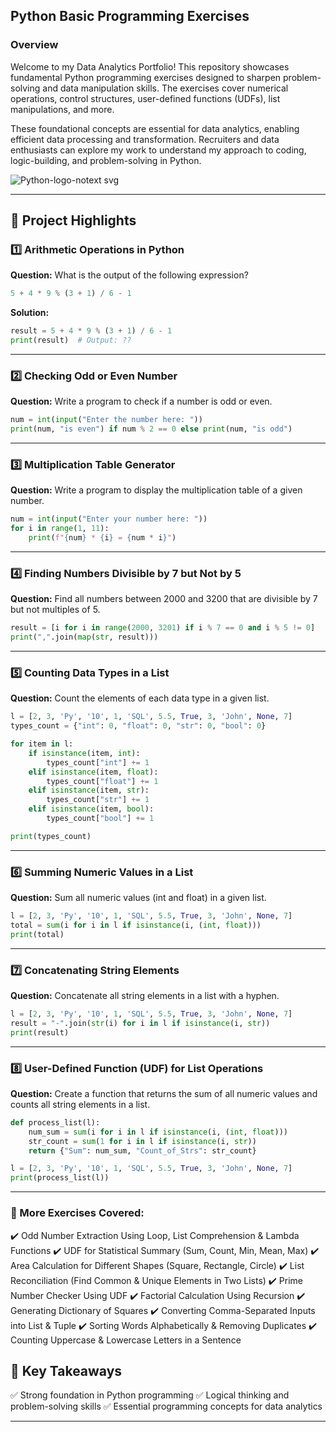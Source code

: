 ## Python Basic Programming Exercises

### Overview
Welcome to my Data Analytics Portfolio! This repository showcases fundamental Python programming exercises designed to sharpen problem-solving and data manipulation skills. The exercises cover numerical operations, control structures, user-defined functions (UDFs), list manipulations, and more.

These foundational concepts are essential for data analytics, enabling efficient data processing and transformation. Recruiters and data enthusiasts can explore my work to understand my approach to coding, logic-building, and problem-solving in Python.

![Python-logo-notext svg](https://github.com/user-attachments/assets/8a343374-4a0d-421c-a50e-1a280f480241)


---

## 📌 Project Highlights
### 1️⃣ Arithmetic Operations in Python
**Question:** What is the output of the following expression?
```python
5 + 4 * 9 % (3 + 1) / 6 - 1
```
**Solution:**
```python
result = 5 + 4 * 9 % (3 + 1) / 6 - 1
print(result)  # Output: ??
```
---

### 2️⃣ Checking Odd or Even Number
**Question:** Write a program to check if a number is odd or even.
```python
num = int(input("Enter the number here: "))
print(num, "is even") if num % 2 == 0 else print(num, "is odd")
```
---

### 3️⃣ Multiplication Table Generator
**Question:** Write a program to display the multiplication table of a given number.
```python
num = int(input("Enter your number here: "))
for i in range(1, 11):
    print(f"{num} * {i} = {num * i}")
```
---

### 4️⃣ Finding Numbers Divisible by 7 but Not by 5
**Question:** Find all numbers between 2000 and 3200 that are divisible by 7 but not multiples of 5.
```python
result = [i for i in range(2000, 3201) if i % 7 == 0 and i % 5 != 0]
print(",".join(map(str, result)))
```
---

### 5️⃣ Counting Data Types in a List
**Question:** Count the elements of each data type in a given list.
```python
l = [2, 3, 'Py', '10', 1, 'SQL', 5.5, True, 3, 'John', None, 7]
types_count = {"int": 0, "float": 0, "str": 0, "bool": 0}

for item in l:
    if isinstance(item, int):
        types_count["int"] += 1
    elif isinstance(item, float):
        types_count["float"] += 1
    elif isinstance(item, str):
        types_count["str"] += 1
    elif isinstance(item, bool):
        types_count["bool"] += 1

print(types_count)
```
---

### 6️⃣ Summing Numeric Values in a List
**Question:** Sum all numeric values (int and float) in a given list.
```python
l = [2, 3, 'Py', '10', 1, 'SQL', 5.5, True, 3, 'John', None, 7]
total = sum(i for i in l if isinstance(i, (int, float)))
print(total)
```
---

### 7️⃣ Concatenating String Elements
**Question:** Concatenate all string elements in a list with a hyphen.
```python
l = [2, 3, 'Py', '10', 1, 'SQL', 5.5, True, 3, 'John', None, 7]
result = "-".join(str(i) for i in l if isinstance(i, str))
print(result)
```
---

### 8️⃣ User-Defined Function (UDF) for List Operations
**Question:** Create a function that returns the sum of all numeric values and counts all string elements in a list.
```python
def process_list(l):
    num_sum = sum(i for i in l if isinstance(i, (int, float)))
    str_count = sum(1 for i in l if isinstance(i, str))
    return {"Sum": num_sum, "Count_of_Strs": str_count}

l = [2, 3, 'Py', '10', 1, 'SQL', 5.5, True, 3, 'John', None, 7]
print(process_list(l))
```
---

### 🔢 More Exercises Covered:
✔️ Odd Number Extraction Using Loop, List Comprehension & Lambda Functions
✔️ UDF for Statistical Summary (Sum, Count, Min, Mean, Max)
✔️ Area Calculation for Different Shapes (Square, Rectangle, Circle)
✔️ List Reconciliation (Find Common & Unique Elements in Two Lists)
✔️ Prime Number Checker Using UDF
✔️ Factorial Calculation Using Recursion
✔️ Generating Dictionary of Squares
✔️ Converting Comma-Separated Inputs into List & Tuple
✔️ Sorting Words Alphabetically & Removing Duplicates
✔️ Counting Uppercase & Lowercase Letters in a Sentence



## 🎯 Key Takeaways
✅ Strong foundation in Python programming
✅ Logical thinking and problem-solving skills
✅ Essential programming concepts for data analytics

---


